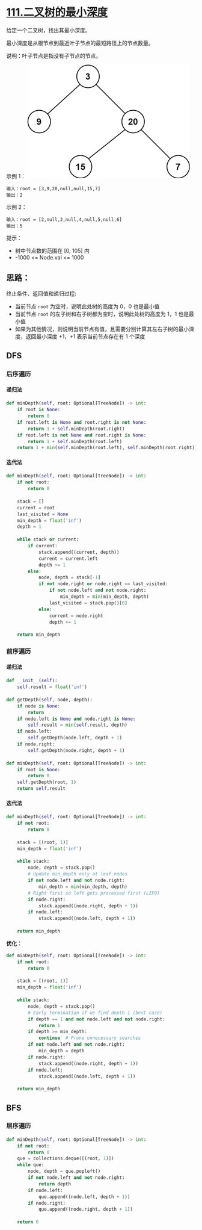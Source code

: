 # [111.二叉树的最小深度](https://leetcode.cn/problems/minimum-depth-of-binary-tree/description/)

给定一个二叉树，找出其最小深度。

最小深度是从根节点到最近叶子节点的最短路径上的节点数量。

说明：叶子节点是指没有子节点的节点。

示例 1：
![](asserts/111/01.png)
```
输入：root = [3,9,20,null,null,15,7]
输出：2
```

示例 2：
```
输入：root = [2,null,3,null,4,null,5,null,6]
输出：5
```

提示：
- 树中节点数的范围在 [0, 105] 内
- -1000 <= Node.val <= 1000

## 思路：

终止条件、返回值和递归过程:

- 当前节点 `root` 为空时，说明此处树的高度为 0，0 也是最小值
- 当前节点 `root` 的左子树和右子树都为空时，说明此处树的高度为 1，1 也是最小值
- 如果为其他情况，则说明当前节点有值，且需要分别计算其左右子树的最小深度，返回最小深度 +1，+1 表示当前节点存在有 1 个深度

## DFS
### 后序遍历
#### 递归法
```python
def minDepth(self, root: Optional[TreeNode]) -> int:
    if root is None:
        return 0
    if root.left is None and root.right is not None:
        return 1 + self.minDepth(root.right)
    if root.left is not None and root.right is None:
        return 1 + self.minDepth(root.left)
    return 1 + min(self.minDepth(root.left), self.minDepth(root.right))
```

#### 迭代法
```python
def minDepth(self, root: Optional[TreeNode]) -> int:
    if not root:
        return 0
    
    stack = []
    current = root
    last_visited = None
    min_depth = float('inf')
    depth = 1
    
    while stack or current:
        if current:
            stack.append((current, depth))
            current = current.left
            depth += 1
        else:
            node, depth = stack[-1]
            if not node.right or node.right == last_visited:
                if not node.left and not node.right:
                    min_depth = min(min_depth, depth)
                last_visited = stack.pop()[0]
            else:
                current = node.right
                depth += 1
    
    return min_depth
```

### 前序遍历
#### 递归法
```python
def __init__(self):
    self.result = float('inf')

def getDepth(self, node, depth):
    if node is None:
        return
    if node.left is None and node.right is None:
        self.result = min(self.result, depth)
    if node.left:
        self.getDepth(node.left, depth + 1)
    if node.right:
        self.getDepth(node.right, depth + 1)

def minDepth(self, root: Optional[TreeNode]) -> int:
    if root is None:
        return 0
    self.getDepth(root, 1)
    return self.result
```

#### 迭代法
```python
def minDepth(self, root: Optional[TreeNode]) -> int:
    if not root:
        return 0
    
    stack = [(root, 1)]
    min_depth = float('inf')
    
    while stack:
        node, depth = stack.pop()
        # Update min_depth only at leaf nodes
        if not node.left and not node.right:
            min_depth = min(min_depth, depth)
        # Right first so left gets processed first (LIFO)
        if node.right:
            stack.append((node.right, depth + 1))
        if node.left:
            stack.append((node.left, depth + 1))
    
    return min_depth
```

**优化：**

```python
def minDepth(self, root: Optional[TreeNode]) -> int:
    if not root:
        return 0
    
    stack = [(root, 1)]
    min_depth = float('inf')
    
    while stack:
        node, depth = stack.pop()
        # Early termination if we find depth 1 (best case)
        if depth == 1 and not node.left and not node.right:
            return 1
        if depth >= min_depth:
            continue  # Prune unnecessary searches
        if not node.left and not node.right:
            min_depth = depth
        if node.right:
            stack.append((node.right, depth + 1))
        if node.left:
            stack.append((node.left, depth + 1))
    
    return min_depth
```

## BFS
### 层序遍历

```python
def minDepth(self, root: Optional[TreeNode]) -> int:
    if not root:
        return 0
    que = collections.deque([(root, 1)])
    while que:
        node, depth = que.popleft()
        if not node.left and not node.right:
            return depth
        if node.left:
            que.append((node.left, depth + 1))
        if node.right:
            que.append((node.right, depth + 1))
    
    return 0
```